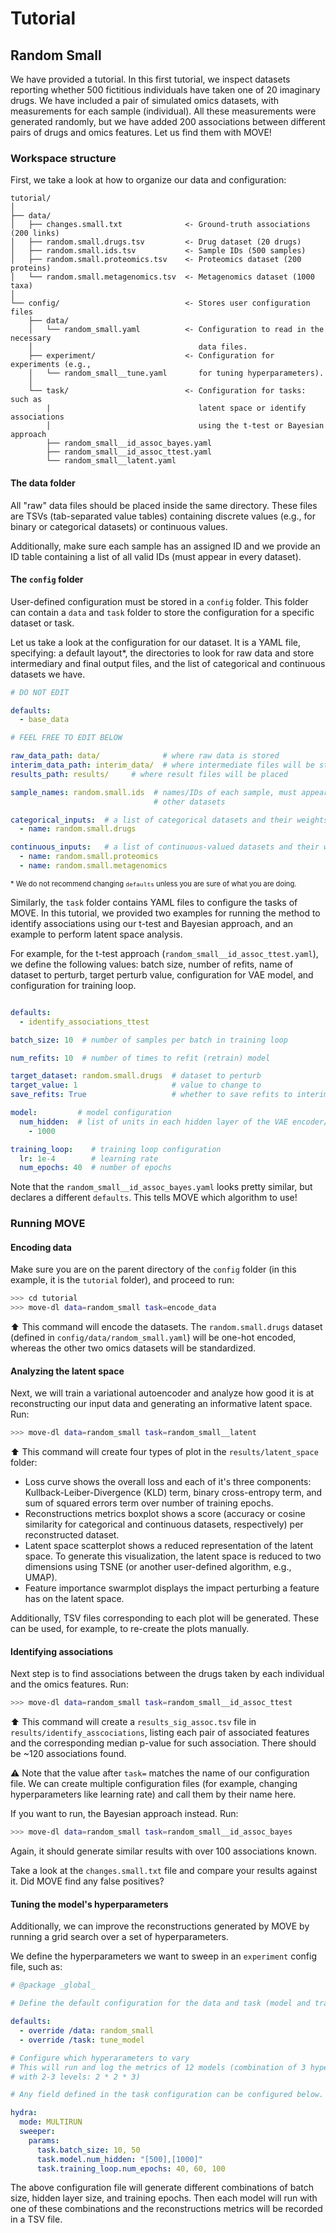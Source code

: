 # Tutorial

## Random Small

We have provided a tutorial. In this first tutorial, we inspect datasets 
reporting whether 500 fictitious individuals have taken one of 20 imaginary
drugs. We have included a pair of simulated omics datasets, with measurements
for each sample (individual). All these measurements were generated randomly,
but we have added 200 associations between different pairs of drugs and omics
features. Let us find them with MOVE!

### Workspace structure

First, we take a look at how to organize our data and configuration:


```
tutorial/
│
├── data/
│   ├── changes.small.txt              <- Ground-truth associations (200 links)
│   ├── random.small.drugs.tsv         <- Drug dataset (20 drugs)
│   ├── random.small.ids.tsv           <- Sample IDs (500 samples)
│   ├── random.small.proteomics.tsv    <- Proteomics dataset (200 proteins)
│   └── random.small.metagenomics.tsv  <- Metagenomics dataset (1000 taxa)
│
└── config/                            <- Stores user configuration files
    ├── data/
    │   └── random_small.yaml          <- Configuration to read in the necessary
    │                                     data files.
    ├── experiment/                    <- Configuration for experiments (e.g.,
    │   └── random_small__tune.yaml       for tuning hyperparameters).
    │
    └── task/                          <- Configuration for tasks: such as
        |                                 latent space or identify associations
        │                                 using the t-test or Bayesian approach
        ├── random_small__id_assoc_bayes.yaml
        ├── random_small__id_assoc_ttest.yaml
        └── random_small__latent.yaml
```

#### The data folder

All "raw" data files should be placed inside the same directory. These files
are TSVs (tab-separated value tables) containing discrete values (e.g., for
binary or categorical datasets) or continuous values.

Additionally, make sure each sample has an assigned ID and we provide an ID
table containing a list of all valid IDs (must appear in every dataset).

#### The `config` folder

User-defined configuration must be stored in a `config` folder. This folder
can contain a `data` and `task` folder to store the configuration for a
specific dataset or task.

Let us take a look at the configuration for our dataset. It is a YAML file,
specifying: a default layout\*, the directories to look for raw data and store
intermediary and final output files, and the list of categorical and continuous
datasets we have.

```yaml
# DO NOT EDIT

defaults:
  - base_data

# FEEL FREE TO EDIT BELOW

raw_data_path: data/              # where raw data is stored
interim_data_path: interim_data/  # where intermediate files will be stored
results_path: results/     # where result files will be placed

sample_names: random.small.ids  # names/IDs of each sample, must appear in the
                                # other datasets

categorical_inputs:  # a list of categorical datasets and their weights
  - name: random.small.drugs

continuous_inputs:   # a list of continuous-valued datasets and their weights
  - name: random.small.proteomics
  - name: random.small.metagenomics
```

<span style="font-size: 0.8em">\* We do not recommend changing `defaults`
unless you are sure of what you are doing.</span>

Similarly, the `task` folder contains YAML files to configure the tasks of
MOVE. In this tutorial, we provided two examples for running the method to
identify associations using our t-test and Bayesian approach, and an example to
perform latent space analysis.

For example, for the t-test approach (`random_small__id_assoc_ttest.yaml`), we
define the following values: batch size, number of refits, name of dataset to
perturb, target perturb value, configuration for VAE model, and configuration
for training loop.

```yaml

defaults:
  - identify_associations_ttest

batch_size: 10  # number of samples per batch in training loop

num_refits: 10  # number of times to refit (retrain) model

target_dataset: random.small.drugs  # dataset to perturb
target_value: 1                     # value to change to
save_refits: True                   # whether to save refits to interim folder

model:         # model configuration
  num_hidden:  # list of units in each hidden layer of the VAE encoder/decoder
    - 1000

training_loop:    # training loop configuration
  lr: 1e-4        # learning rate
  num_epochs: 40  # number of epochs

```

Note that the `random_small__id_assoc_bayes.yaml` looks pretty similar, but
declares a different `defaults`. This tells MOVE which algorithm to use!

### Running MOVE

#### Encoding data

Make sure you are on the parent directory of the `config` folder (in this
example, it is the `tutorial` folder), and proceed to run:

```bash
>>> cd tutorial
>>> move-dl data=random_small task=encode_data
```

:arrow_up: This command will encode the datasets. The `random.small.drugs`
dataset (defined in `config/data/random_small.yaml`) will be one-hot encoded,
whereas the other two omics datasets will be standardized.

#### Analyzing the latent space

Next, we will train a variational autoencoder and analyze how good it is at
reconstructing our input data and generating an informative latent space. Run:

```bash
>>> move-dl data=random_small task=random_small__latent
```

:arrow_up: This command will create four types of plot in the `results/latent_space` folder:

- Loss curve shows the overall loss and each of it's three components:
  Kullback-Leiber-Divergence (KLD) term, binary cross-entropy term,
  and sum of squared errors term over number of training epochs.
- Reconstructions metrics boxplot shows a score (accuracy or cosine similarity
for categorical and continuous datasets, respectively) per reconstructed
dataset.
- Latent space scatterplot shows a reduced representation of the latent space.
To generate this visualization, the latent space is reduced to two dimensions 
using TSNE (or another user-defined algorithm, e.g., UMAP).
- Feature importance swarmplot displays the impact perturbing a feature has on
the latent space.

Additionally, TSV files corresponding to each plot will be generated. These can
be used, for example, to re-create the plots manually.

#### Identifying associations

Next step is to find associations between the drugs taken by each individual
and the omics features. Run:

```bash
>>> move-dl data=random_small task=random_small__id_assoc_ttest
```

:arrow_up: This command will create a `results_sig_assoc.tsv` 
file in `results/identify_asscociations`, listing
each pair of associated features and the corresponding median p-value for such
association. There should be ~120 associations found.

:warning: Note that the value after `task=` matches the name of our
configuration file. We can create multiple configuration files (for example,
changing hyperparameters like learning rate) and call them by their name here.

If you want to run, the Bayesian approach instead. Run:

```bash
>>> move-dl data=random_small task=random_small__id_assoc_bayes
```
Again, it should generate similar results with over 100 associations known.

Take a look at the `changes.small.txt` file and compare your results against
it. Did MOVE find any false positives?

#### Tuning the model's hyperparameters

Additionally, we can improve the reconstructions generated by MOVE by running
a grid search over a set of hyperparameters.

We define the hyperparameters we want to sweep in an `experiment` config file,
such as:

```yaml
# @package _global_

# Define the default configuration for the data and task (model and training)

defaults:
  - override /data: random_small
  - override /task: tune_model

# Configure which hyperarameters to vary
# This will run and log the metrics of 12 models (combination of 3 hyperparams
# with 2-3 levels: 2 * 2 * 3)

# Any field defined in the task configuration can be configured below.

hydra:
  mode: MULTIRUN
  sweeper:
    params:
      task.batch_size: 10, 50
      task.model.num_hidden: "[500],[1000]"
      task.training_loop.num_epochs: 40, 60, 100
```

The above configuration file will generate different combinations of batch size,
hidden layer size, and training epochs. Then each model will run with one of 
these combinations and the reconstructions metrics will be recorded in a TSV
file.
